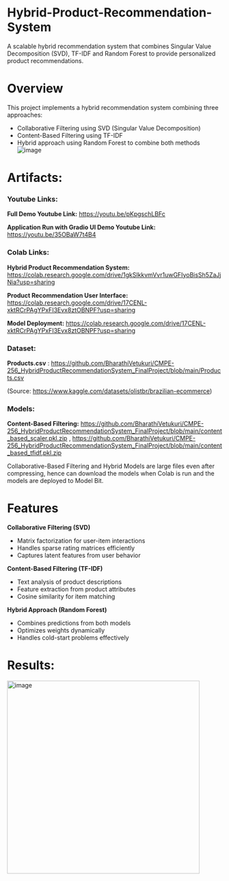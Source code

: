 # Hybrid-Product-Recommendation-System

A scalable hybrid recommendation system that combines Singular Value Decomposition (SVD), TF-IDF and Random Forest to provide personalized product recommendations.

# Overview

This project implements a hybrid recommendation system combining three approaches:
- Collaborative Filtering using SVD (Singular Value Decomposition)
- Content-Based Filtering using TF-IDF
- Hybrid approach using Random Forest to combine both methods
![image](https://github.com/user-attachments/assets/a3012dee-2b11-413b-9d61-13d2905c2228)

# Artifacts:

### Youtube Links:

**Full Demo Youtube Link:** https://youtu.be/pKpgschLBFc 

**Application Run with Gradio UI Demo Youtube Link:** https://youtu.be/35OBaW7t4B4 

### Colab Links:

**Hybrid Product Recommendation System:** https://colab.research.google.com/drive/1gkSlkkvmVvr1uwGFIyoBisSh5ZaJjNia?usp=sharing 

**Product Recommendation User Interface:** https://colab.research.google.com/drive/17CENL-xktRCrPAgYPxFI3Evx8ztOBNPF?usp=sharing 

**Model Deployment:** https://colab.research.google.com/drive/17CENL-xktRCrPAgYPxFI3Evx8ztOBNPF?usp=sharing

### Dataset:

**Products.csv** :  https://github.com/BharathiVetukuri/CMPE-256_HybridProductRecommendationSystem_FinalProject/blob/main/Products.csv 

(Source: https://www.kaggle.com/datasets/olistbr/brazilian-ecommerce) 

### Models:

**Content-Based Filtering:** https://github.com/BharathiVetukuri/CMPE-256_HybridProductRecommendationSystem_FinalProject/blob/main/content_based_scaler.pkl.zip , https://github.com/BharathiVetukuri/CMPE-256_HybridProductRecommendationSystem_FinalProject/blob/main/content_based_tfidf.pkl.zip 

Collaborative-Based Filtering and Hybrid Models are large files even after compressing, hence can download the models when Colab is run and the models are deployed to Model Bit.

# Features

**Collaborative Filtering (SVD)**
- Matrix factorization for user-item interactions
- Handles sparse rating matrices efficiently
- Captures latent features from user behavior

**Content-Based Filtering (TF-IDF)**
- Text analysis of product descriptions
- Feature extraction from product attributes
- Cosine similarity for item matching

**Hybrid Approach (Random Forest)**
- Combines predictions from both models
- Optimizes weights dynamically
- Handles cold-start problems effectively

# Results:

<img width="450" alt="image" src="https://github.com/user-attachments/assets/40df5561-bd5e-4c46-b38d-d093fa96fbd0">
